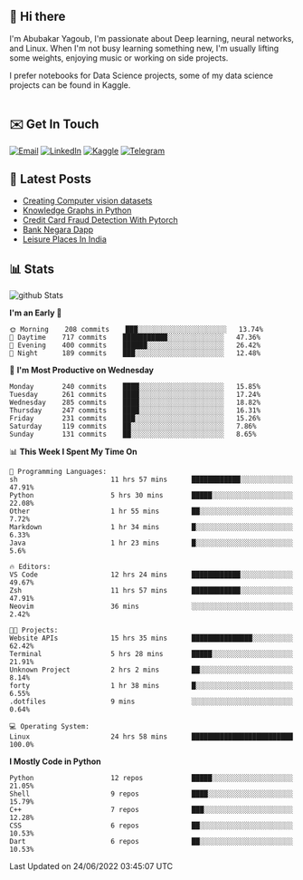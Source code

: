 ## 👋 Hi there

I'm Abubakar Yagoub, I'm passionate about Deep learning, neural networks, and
Linux. When I'm not busy learning something new, I'm usually lifting some
weights, enjoying music or working on side projects.

I prefer notebooks for Data Science projects, some of my data science projects
can be found in Kaggle. <br> <br>

## ✉️ Get In Touch

[![Email](https://img.shields.io/badge/Email-f1f1f1?style=for-the-badge&logo=gmail&logoColor=0f111a)](mailto:hi@blacksuan19.dev)
[![LinkedIn](https://img.shields.io/badge/LinkedIn-0077B5?style=for-the-badge&logo=linkedin&logoColor=white)](https://www.linkedin.com/in/blacksuan19/)
[![Kaggle](https://img.shields.io/badge/Kaggle-5acfff?style=for-the-badge&logo=kaggle&logoColor=white)](http://kaggle.com/abubakaryagob/)
[![Telegram](https://img.shields.io/badge/Telegram-2CA5E0?style=for-the-badge&logo=telegram&logoColor=white)](https://t.me/blacksuan19)

## 📩 Latest Posts

<!-- BLOG-POST-LIST:START -->
- [Creating Computer vision datasets](http://blacksuan19.dev/blog/creating-datasets/)
- [Knowledge Graphs in Python](http://blacksuan19.dev/projects/Knowledge_Graphs/)
- [Credit Card Fraud Detection With Pytorch](http://blacksuan19.dev/projects/credit-card-fraud-detection-with-pytorch/)
- [Bank Negara Dapp](http://blacksuan19.dev/projects/bank-negara/)
- [Leisure Places In India](http://blacksuan19.dev/projects/leisure-places-in-india/)
<!-- BLOG-POST-LIST:END -->

## 📊 Stats

![github Stats](https://github-readme-stats.vercel.app/api?username=blacksuan19&theme=github_dark&show_icons=true&count_private=true&custom_title=Github%20Stats&hide_border=true)

<!--START_SECTION:waka-->
**I'm an Early 🐤** 

```text
🌞 Morning    208 commits    ███░░░░░░░░░░░░░░░░░░░░░░   13.74% 
🌆 Daytime    717 commits    ███████████░░░░░░░░░░░░░░   47.36% 
🌃 Evening    400 commits    ██████░░░░░░░░░░░░░░░░░░░   26.42% 
🌙 Night      189 commits    ███░░░░░░░░░░░░░░░░░░░░░░   12.48%

```
📅 **I'm Most Productive on Wednesday** 

```text
Monday       240 commits    ████░░░░░░░░░░░░░░░░░░░░░   15.85% 
Tuesday      261 commits    ████░░░░░░░░░░░░░░░░░░░░░   17.24% 
Wednesday    285 commits    ████░░░░░░░░░░░░░░░░░░░░░   18.82% 
Thursday     247 commits    ████░░░░░░░░░░░░░░░░░░░░░   16.31% 
Friday       231 commits    ███░░░░░░░░░░░░░░░░░░░░░░   15.26% 
Saturday     119 commits    ██░░░░░░░░░░░░░░░░░░░░░░░   7.86% 
Sunday       131 commits    ██░░░░░░░░░░░░░░░░░░░░░░░   8.65%

```


📊 **This Week I Spent My Time On** 

```text
💬 Programming Languages: 
sh                       11 hrs 57 mins      ████████████░░░░░░░░░░░░░   47.91% 
Python                   5 hrs 30 mins       █████░░░░░░░░░░░░░░░░░░░░   22.08% 
Other                    1 hr 55 mins        ██░░░░░░░░░░░░░░░░░░░░░░░   7.72% 
Markdown                 1 hr 34 mins        █░░░░░░░░░░░░░░░░░░░░░░░░   6.33% 
Java                     1 hr 23 mins        █░░░░░░░░░░░░░░░░░░░░░░░░   5.6%

🔥 Editors: 
VS Code                  12 hrs 24 mins      ████████████░░░░░░░░░░░░░   49.67% 
Zsh                      11 hrs 57 mins      ████████████░░░░░░░░░░░░░   47.91% 
Neovim                   36 mins             ░░░░░░░░░░░░░░░░░░░░░░░░░   2.42%

🐱‍💻 Projects: 
Website APIs             15 hrs 35 mins      ███████████████░░░░░░░░░░   62.42% 
Terminal                 5 hrs 28 mins       █████░░░░░░░░░░░░░░░░░░░░   21.91% 
Unknown Project          2 hrs 2 mins        ██░░░░░░░░░░░░░░░░░░░░░░░   8.14% 
forty                    1 hr 38 mins        █░░░░░░░░░░░░░░░░░░░░░░░░   6.55% 
.dotfiles                9 mins              ░░░░░░░░░░░░░░░░░░░░░░░░░   0.64%

💻 Operating System: 
Linux                    24 hrs 58 mins      █████████████████████████   100.0%

```

**I Mostly Code in Python** 

```text
Python                   12 repos            █████░░░░░░░░░░░░░░░░░░░░   21.05% 
Shell                    9 repos             ████░░░░░░░░░░░░░░░░░░░░░   15.79% 
C++                      7 repos             ███░░░░░░░░░░░░░░░░░░░░░░   12.28% 
CSS                      6 repos             ██░░░░░░░░░░░░░░░░░░░░░░░   10.53% 
Dart                     6 repos             ██░░░░░░░░░░░░░░░░░░░░░░░   10.53%

```



 Last Updated on 24/06/2022 03:45:07 UTC
<!--END_SECTION:waka-->
